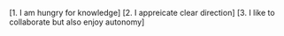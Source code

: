 [1. I am hungry for knowledge]
[2. I appreicate clear direction]
[3. I like to collaborate but also enjoy autonomy]
